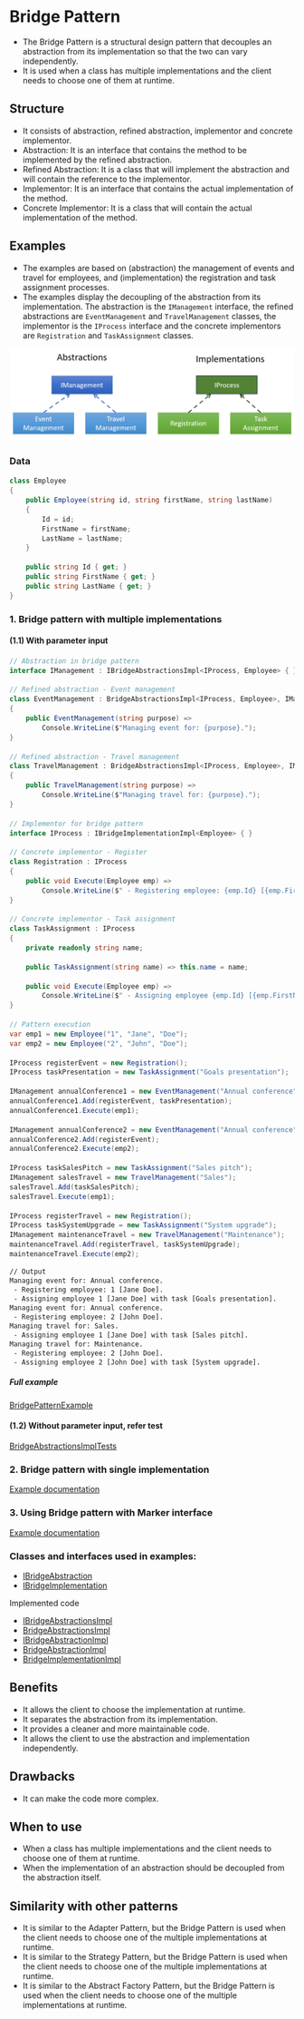 ﻿# Bridge Pattern

- The Bridge Pattern is a structural design pattern that decouples an abstraction from its implementation so that the two can vary independently.
- It is used when a class has multiple implementations and the client needs to choose one of them at runtime.

## Structure

- It consists of abstraction, refined abstraction, implementor and concrete implementor.
- Abstraction: It is an interface that contains the method to be implemented by the refined abstraction.
- Refined Abstraction: It is a class that will implement the abstraction and will contain the reference to the implementor.
- Implementor: It is an interface that contains the actual implementation of the method.
- Concrete Implementor: It is a class that will contain the actual implementation of the method.

## Examples

- The examples are based on (abstraction) the management of events and travel for employees, and (implementation) the registration and task assignment processes.
- The examples display the decoupling of the abstraction from its implementation. The abstraction is the `IManagement` interface, the refined abstractions are `EventManagement` and `TravelManagement` classes, the implementor is the `IProcess` interface and the concrete implementors are `Registration` and `TaskAssignment` classes.

![Bridge](Bridge/Bridge.png)

### Data

```csharp
class Employee
{
    public Employee(string id, string firstName, string lastName)
    {
        Id = id;
        FirstName = firstName;
        LastName = lastName;
    }

    public string Id { get; }
    public string FirstName { get; }
    public string LastName { get; }
}
```

### 1. Bridge pattern with multiple implementations

#### (1.1) With parameter input

```csharp
// Abstraction in bridge pattern
interface IManagement : IBridgeAbstractionsImpl<IProcess, Employee> { }

// Refined abstraction - Event management
class EventManagement : BridgeAbstractionsImpl<IProcess, Employee>, IManagement
{
    public EventManagement(string purpose) =>
        Console.WriteLine($"Managing event for: {purpose}.");
}

// Refined abstraction - Travel management
class TravelManagement : BridgeAbstractionsImpl<IProcess, Employee>, IManagement
{
    public TravelManagement(string purpose) =>
        Console.WriteLine($"Managing travel for: {purpose}.");
}

// Implementor for bridge pattern
interface IProcess : IBridgeImplementationImpl<Employee> { }

// Concrete implementor - Register
class Registration : IProcess
{
    public void Execute(Employee emp) =>
        Console.WriteLine($" - Registering employee: {emp.Id} [{emp.FirstName} {emp.LastName}].");
}

// Concrete implementor - Task assignment
class TaskAssignment : IProcess
{
    private readonly string name;

    public TaskAssignment(string name) => this.name = name;

    public void Execute(Employee emp) =>
        Console.WriteLine($" - Assigning employee {emp.Id} [{emp.FirstName} {emp.LastName}] with task [{name}].");
}

// Pattern execution
var emp1 = new Employee("1", "Jane", "Doe");
var emp2 = new Employee("2", "John", "Doe");

IProcess registerEvent = new Registration();
IProcess taskPresentation = new TaskAssignment("Goals presentation");

IManagement annualConference1 = new EventManagement("Annual conference");
annualConference1.Add(registerEvent, taskPresentation);
annualConference1.Execute(emp1);

IManagement annualConference2 = new EventManagement("Annual conference");
annualConference2.Add(registerEvent);
annualConference2.Execute(emp2);

IProcess taskSalesPitch = new TaskAssignment("Sales pitch");
IManagement salesTravel = new TravelManagement("Sales");
salesTravel.Add(taskSalesPitch);
salesTravel.Execute(emp1);

IProcess registerTravel = new Registration();
IProcess taskSystemUpgrade = new TaskAssignment("System upgrade");
IManagement maintenanceTravel = new TravelManagement("Maintenance");
maintenanceTravel.Add(registerTravel, taskSystemUpgrade);
maintenanceTravel.Execute(emp2);
```

```
// Output
Managing event for: Annual conference.
 - Registering employee: 1 [Jane Doe].
 - Assigning employee 1 [Jane Doe] with task [Goals presentation].
Managing event for: Annual conference.
 - Registering employee: 2 [John Doe].
Managing travel for: Sales.
 - Assigning employee 1 [Jane Doe] with task [Sales pitch].
Managing travel for: Maintenance.
 - Registering employee: 2 [John Doe].
 - Assigning employee 2 [John Doe] with task [System upgrade].
```

##### Full example

[BridgePatternExample](./../../GofConsoleApp/Examples/Structural/BridgePattern/BridgePatternExample.cs)

#### (1.2) Without parameter input, refer test

[BridgeAbstractionsImplTests](./../../GofPatternsTests/Structural/BridgePattern/Implementations/BridgeAbstractionsImplTests.cs)


### 2. Bridge pattern with single implementation

[Example documentation](Bridge/Bridge_SingleImplementation.md)


### 3. Using Bridge pattern with Marker interface

[Example documentation](Bridge/Bridge_Marker.md)


### Classes and interfaces used in examples:

- [IBridgeAbstraction](./../../GofPatterns/Structural/BridgePattern/IBridgeAbstraction.cs)
- [IBridgeImplementation](./../../GofPatterns/Structural/BridgePattern/IBridgeImplementation.cs)

Implemented code

- [IBridgeAbstractionsImpl](./../../GofPatterns/Structural/BridgePattern/Implementations/IBridgeAbstractionsImpl.cs)
- [BridgeAbstractionsImpl](./../../GofPatterns/Structural/BridgePattern/Implementations/BridgeAbstractionsImpl.cs)
- [IBridgeAbstractionImpl](./../../GofPatterns/Structural/BridgePattern/Implementations/IBridgeAbstractionImpl.cs)
- [BridgeAbstractionImpl](./../../GofPatterns/Structural/BridgePattern/Implementations/BridgeAbstractionImpl.cs)
- [BridgeImplementationImpl](./../../GofPatterns/Structural/BridgePattern/Implementations/IBridgeImplementationImpl.cs)

## Benefits

- It allows the client to choose the implementation at runtime.
- It separates the abstraction from its implementation.
- It provides a cleaner and more maintainable code.
- It allows the client to use the abstraction and implementation independently.

## Drawbacks

- It can make the code more complex.

## When to use

- When a class has multiple implementations and the client needs to choose one of them at runtime.
- When the implementation of an abstraction should be decoupled from the abstraction itself.

## Similarity with other patterns

- It is similar to the Adapter Pattern, but the Bridge Pattern is used when the client needs to choose one of the multiple implementations at runtime.
- It is similar to the Strategy Pattern, but the Bridge Pattern is used when the client needs to choose one of the multiple implementations at runtime.
- It is similar to the Abstract Factory Pattern, but the Bridge Pattern is used when the client needs to choose one of the multiple implementations at runtime.